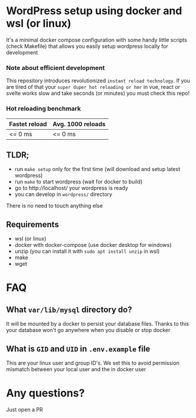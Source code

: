 # WordPress setup using docker and wsl (or linux)

It's a minimal docker compose configuration with some handy little scripts (check Makefile) that allows you easily setup wordpress locally for development

### Note about efficient development

This repository introduces revolutionized `instant reload technology`. If you are tired of that your `super duper hot reloading or hmr` in vue, react or svelte works slow and take seconds (or minutes) you must check this repo!

### Hot reloading benchmark

| Fastet reload | Avg. 1000 reloads |
| - | - |
| <= 0 ms | <= 0 ms |

## TLDR;

- run `make setup` only for the first time (will download and setup latest wordpress)
- run `make` to start wordpress (wait for docker to build)
- go to http://localhost/ your wordpress is ready
- you can develop in `wordpress/` directory

There is no need to touch anything else

## Requirements

- wsl (or linux)
- docker with docker-compose (use docker desktop for windows)
- unzip (you can install it with `sudo apt install unzip` in wsl)
- make
- wget

# FAQ

## What `var/lib/mysql` directory do? 

It will be mounted by a docker to persist your database files. Thanks to this your database won't go anywhere when you disable or stop docker

## What is `GID` and `UID` in `.env.example` file

This are your linux user and group ID's. We set this to avoid permission mismatch between your local user and the in docker user

# Any questions?

Just open a PR